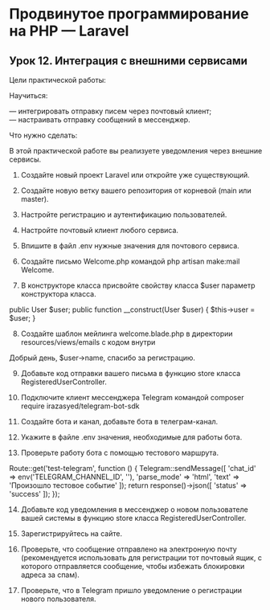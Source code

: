 # Продвинутое программирование на PHP — Laravel<br />
## Урок 12. Интеграция с внешними сервисами<br />
Цели практической работы:<br />

Научиться:<br />

— интегрировать отправку писем через почтовый клиент;<br />
— настраивать отправку сообщений в мессенджер.<br />


Что нужно сделать:

В этой практической работе вы реализуете уведомления через внешние сервисы.

1. Создайте новый проект Laravel или откройте уже существующий.

2. Создайте новую ветку вашего репозитория от корневой (main или master).

3. Настройте регистрацию и аутентификацию пользователей.

4. Настройте почтовый клиент любого сервиса.

5. Впишите в файл .env нужные значения для почтового сервиса.

6. Создайте письмо Welcome.php командой php artisan make:mail Welcome.

7. В конструкторе класса присвойте свойству класса $user параметр конструктора класса.


public User $user;
public function __construct(User $user)
{
$this->user = $user;
}


8. Создайте шаблон мейлинга welcome.blade.php в директории resources/views/emails с кодом внутри

Добрый день, $user->name, спасибо за регистрацию.

9. Добавьте код отправки вашего письма в функцию store класса RegisteredUserController.

10. Подключите клиент мессенджера Telegram командой composer require irazasyed/telegram-bot-sdk

11. Создайте бота и канал, добавьте бота в телеграм-канал.

12. Укажите в файле .env значения, необходимые для работы бота.

13. Проверьте работу бота с помощью тестового маршрута.


Route::get('test-telegram', function () {
Telegram::sendMessage([
'chat_id' => env('TELEGRAM_CHANNEL_ID', ''),
'parse_mode' => 'html',
'text' => 'Произошло тестовое событие'
]);
return response()->json([
'status' => 'success'
]);
});


14. Добавьте код уведомления в мессенджер о новом пользователе вашей системы в функцию store класса RegisteredUserController.

15. Зарегистрируйтесь на сайте.

16. Проверьте, что сообщение отправлено на электронную почту (рекомендуется использовать для регистрации тот почтовый ящик, с которого отправляется сообщение, чтобы избежать блокировки адреса за спам).

17. Проверьте, что в Telegram пришло уведомление о регистрации нового пользователя.
